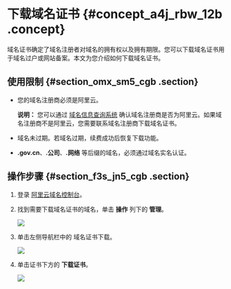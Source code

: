 # 下载域名证书 {#concept_a4j_rbw_12b .concept}

域名证书确定了域名注册者对域名的拥有权以及拥有期限。您可以下载域名证书用于域名过户或网站备案。本文为您介绍如何下载域名证书。

## 使用限制 {#section_omx_sm5_cgb .section}

-   您的域名注册商必须是阿里云。

    **说明：** 您可以通过 [域名信息查询系统](https://whois.aliyun.com/) 确认域名注册商是否为阿里云。如果域名注册商不是阿里云，您需要联系域名注册商下载域名证书。

-   域名未过期。若域名过期，续费成功后恢复下载功能。
-   **.gov.cn**、**.公司**、**.网络** 等后缀的域名，必须通过域名实名认证。

## 操作步骤 {#section_f3s_jn5_cgb .section}

1.  登录 [阿里云域名控制台](https://netcn.console.aliyun.com/core/domain/list)。
2.  找到需要下载域名证书的域名，单击 **操作** 列下的 **管理**。

    ![](http://static-aliyun-doc.oss-cn-hangzhou.aliyuncs.com/assets/img/14328/154527814334277_zh-CN.png)

3.  单击左侧导航栏中的 域名证书下载。

    ![](http://static-aliyun-doc.oss-cn-hangzhou.aliyuncs.com/assets/img/14328/154527814334282_zh-CN.png)

4.  单击证书下方的 **下载证书**。

    ![](http://static-aliyun-doc.oss-cn-hangzhou.aliyuncs.com/assets/img/14328/154527814334283_zh-CN.png)


